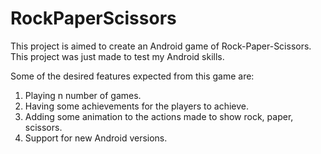 # RockPaperScissors
This project is aimed to create an Android game of Rock-Paper-Scissors. This project was just made to test my Android skills.

Some of the desired features expected from this game are:
1. Playing n number of games.
2. Having some achievements for the players to achieve.
3. Adding some animation to the actions made to show rock, paper, scissors.
4. Support for new Android versions. 
